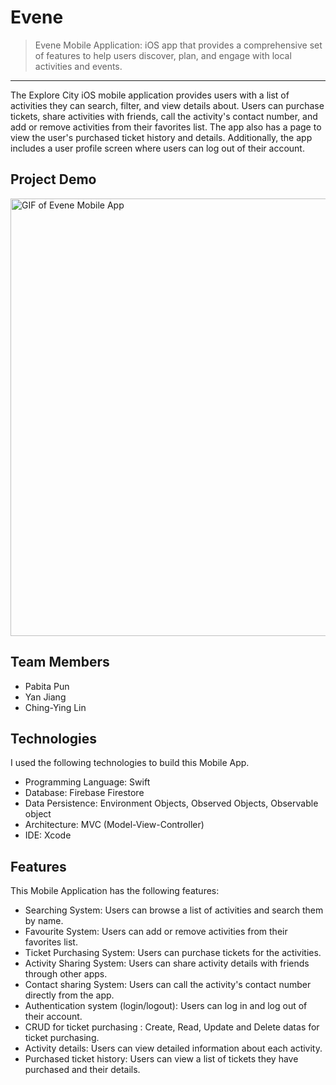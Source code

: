 # Evene

> Evene Mobile Application: iOS app that provides a comprehensive set of features to help users discover, plan, and engage with local activities and events.
<hr>
The Explore City iOS mobile application provides users with a list of activities they can search, filter, and view details about. Users can purchase tickets, share activities with friends, call the activity's contact number, and add or remove activities from their favorites list. The app also has a page to view the user's purchased ticket history and details. Additionally, the app includes a user profile screen where users can log out of their account.


## Project Demo
<img src="https://github.com/Pabitapun23/Evene_G02/blob/main/Evene/Evene/ezgif.com-animated-gif-maker.gif" alt="GIF of Evene Mobile App" height="700" width="680">


## Team Members
* Pabita Pun
* Yan Jiang
* Ching-Ying Lin


## Technologies
I used the following technologies to build this Mobile App.
* Programming Language: Swift
* Database: Firebase Firestore
* Data Persistence: Environment Objects, Observed Objects, Observable object 
* Architecture: MVC (Model-View-Controller)
* IDE: Xcode
 

## Features
This Mobile Application has the following features:
* Searching System: Users can browse a list of activities and search them by name.
* Favourite System: Users can add or remove activities from their favorites list.
* Ticket Purchasing System: Users can purchase tickets for the activities.
* Activity Sharing System: Users can share activity details with friends through other apps.
* Contact sharing System: Users can call the activity's contact number directly from the app.
* Authentication system (login/logout): Users can log in and log out of their account.
* CRUD for ticket purchasing : Create, Read, Update and Delete datas for ticket purchasing.
* Activity details: Users can view detailed information about each activity.
* Purchased ticket history: Users can view a list of tickets they have purchased and their details.

